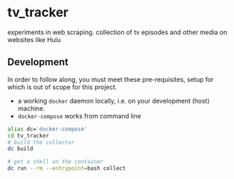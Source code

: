 # tv_tracker
experiments in web scraping. collection of tv episodes and other media on websites like Hulu

## Development
In order to follow along, you must meet these pre-requisites, setup for which is out of scope for this project.
 - a working `docker` daemon locally, i.e. on your development (host) machine.
 - `docker-compose` works from command line 

```bash
alias dc='docker-compose'
cd tv_tracker
# build the collector
dc build

# get a shell on the container
dc run --rm --entrypoint=bash collect
```